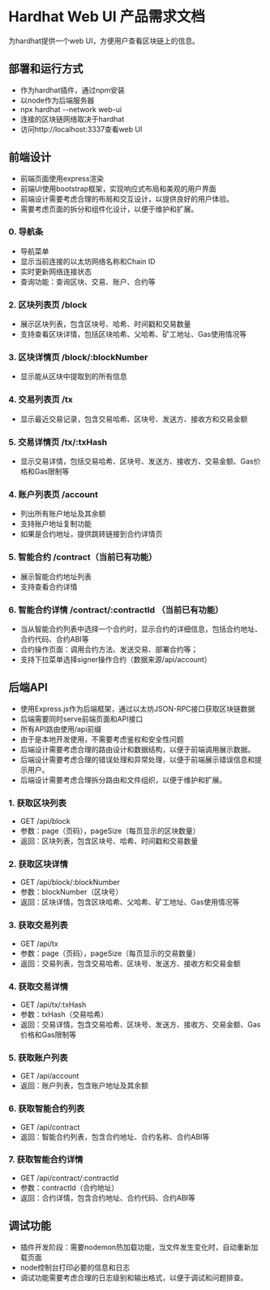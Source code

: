 # Hardhat Web UI 产品需求文档
为hardhat提供一个web UI，方便用户查看区块链上的信息。

## 部署和运行方式
- 作为hardhat插件，通过npm安装
- 以node作为后端服务器
- npx hardhat --network <network> web-ui
- 连接的区块链网络取决于hardhat
- 访问http://localhost:3337查看web UI

## 前端设计
- 前端页面使用express渲染
- 前端UI使用bootstrap框架，实现响应式布局和美观的用户界面
- 前端设计需要考虑合理的布局和交互设计，以提供良好的用户体验。
- 需要考虑页面的拆分和组件化设计，以便于维护和扩展。

### 0. 导航条
- 导航菜单
- 显示当前连接的以太坊网络名称和Chain ID
- 实时更新网络连接状态
- 查询功能：查询区块、交易、账户、合约等

### 2. 区块列表页 /block
- 展示区块列表，包含区块号、哈希、时间戳和交易数量
- 支持查看区块详情，包括区块哈希、父哈希、矿工地址、Gas使用情况等

### 3. 区块详情页 /block/:blockNumber
- 显示能从区块中提取到的所有信息

### 4. 交易列表页 /tx
- 显示最近交易记录，包含交易哈希、区块号、发送方、接收方和交易金额

### 5. 交易详情页 /tx/:txHash
- 显示交易详情，包括交易哈希、区块号、发送方、接收方、交易金额、Gas价格和Gas限制等

### 4. 账户列表页  /account
- 列出所有账户地址及其余额
- 支持账户地址复制功能
- 如果是合约地址，提供跳转链接到合约详情页


### 5. 智能合约 /contract（当前已有功能）
- 展示智能合约地址列表
- 支持查看合约详情

### 6. 智能合约详情 /contract/:contractId （当前已有功能）
- 当从智能合约列表中选择一个合约时，显示合约的详细信息，包括合约地址、合约代码、合约ABI等
- 合约操作页面：调用合约方法、发送交易、部署合约等；
- 支持下拉菜单选择signer操作合约（数据来源/api/account）

## 后端API
- 使用Express.js作为后端框架，通过以太坊JSON-RPC接口获取区块链数据
- 后端需要同时serve前端页面和API接口
- 所有API路由使用/api前缀
- 由于是本地开发使用，不需要考虑鉴权和安全性问题
- 后端设计需要考虑合理的路由设计和数据结构，以便于前端调用展示数据。
- 后端设计需要考虑合理的错误处理和异常处理，以便于前端展示错误信息和提示用户。
- 后端设计需要考虑合理拆分路由和文件组织，以便于维护和扩展。

### 1. 获取区块列表
- GET /api/block
- 参数：page（页码），pageSize（每页显示的区块数量）
- 返回：区块列表，包含区块号、哈希、时间戳和交易数量

### 2. 获取区块详情
- GET /api/block/:blockNumber
- 参数：blockNumber（区块号）
- 返回：区块详情，包含区块哈希、父哈希、矿工地址、Gas使用情况等

### 3. 获取交易列表
- GET /api/tx
- 参数：page（页码），pageSize（每页显示的交易数量）
- 返回：交易列表，包含交易哈希、区块号、发送方、接收方和交易金额

### 4. 获取交易详情
- GET /api/tx/:txHash
- 参数：txHash（交易哈希）
- 返回：交易详情，包含交易哈希、区块号、发送方、接收方、交易金额、Gas价格和Gas限制等

### 5. 获取账户列表
- GET /api/account
- 返回：账户列表，包含账户地址及其余额

### 6. 获取智能合约列表
- GET /api/contract
- 返回：智能合约列表，包含合约地址、合约名称、合约ABI等

### 7. 获取智能合约详情
- GET /api/contract/:contractId
- 参数：contractId（合约地址）
- 返回：合约详情，包含合约地址、合约代码、合约ABI等

## 调试功能
- 插件开发阶段：需要nodemon热加载功能，当文件发生变化时，自动重新加载页面
- node控制台打印必要的信息和日志
- 调试功能需要考虑合理的日志级别和输出格式，以便于调试和问题排查。